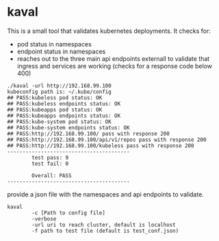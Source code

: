# kaval

This is a small tool that validates kubernetes deployments. It checks for:
* pod status in namespaces
* endpoint status in namespaces
* reaches out to the three main api endpoints externall to validate that ingress and services are working (checks for a response code below 400)


```
./kaval -url http://192.168.99.100
kubeconfig path is: ~/.kube/config
## PASS:kubeless pod status: OK
## PASS:kubeless endpoints status: OK
## PASS:kubeapps pod status: OK
## PASS:kubeapps endpoints status: OK
## PASS:kube-system pod status: OK
## PASS:kube-system endpoints status: OK
## PASS:http://192.168.99.100/ pass with response 200
## PASS:http://192.168.99.100/api/v1/repos pass with response 200
## PASS:http://192.168.99.100/kubeless pass with response 200
----------------------------------------
		test pass: 9
		test fail: 0

		Overall: PASS
----------------------------------------
```

provide a json file with the namespaces and api endpoints to validate.

```
kaval
		-c [Path to config file]
		-verbose
		-url uri to reach cluster, default is localhost
		-f path to test file (default is test_conf.json)
```
